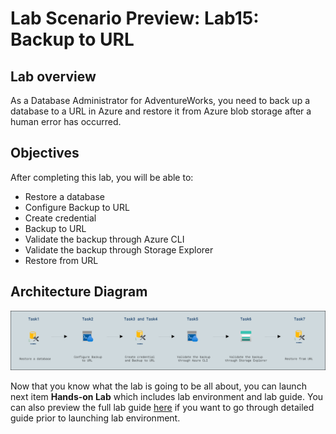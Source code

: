 # Lab Scenario Preview: Lab15: Backup to URL

## Lab overview

As a Database Administrator for AdventureWorks, you need to back up a database to a URL in Azure and restore it from Azure blob storage after a human error has occurred.

## Objectives

After completing this lab, you will be able to:

- Restore a database
- Configure Backup to URL
- Create credential
- Backup to URL
- Validate the backup through Azure CLI
- Validate the backup through Storage Explorer
- Restore from URL

## Architecture Diagram

![](../images/preview15.png)

Now that you know what the lab is going to be all about, you can launch next item **Hands-on Lab** which includes lab environment and lab guide. You can also preview the full lab guide [here](https://experience.cloudlabs.ai/#/labguidepreview/21bdbb7e-67d7-4d9b-b852-cc942922465f) if you want to go through detailed guide prior to launching lab environment.  
